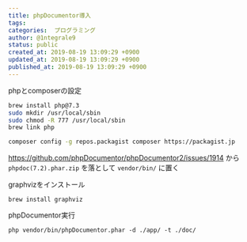 ```yaml
---
title: phpDocumentor導入
tags: 
categories:  プログラミング
author: @1ntegrale9
status: public
created_at: 2019-08-19 13:09:29 +0900
updated_at: 2019-08-19 13:09:29 +0900
published_at: 2019-08-19 13:09:29 +0900
---
```

phpとcomposerの設定

```bash
brew install php@7.3
sudo mkdir /usr/local/sbin
sudo chmod -R 777 /usr/local/sbin
brew link php

composer config -g repos.packagist composer https://packagist.jp
```

https://github.com/phpDocumentor/phpDocumentor2/issues/1914
から `phpdoc(7.2).phar.zip` を落として `vendor/bin/` に置く

graphvizをインストール

```
brew install graphviz
```

phpDocumentor実行

```
php vendor/bin/phpDocumentor.phar -d ./app/ -t ./doc/
```

